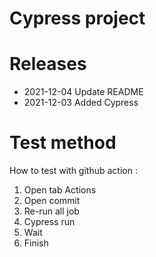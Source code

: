 # Cypress project

# Releases

- 2021-12-04 Update README
- 2021-12-03 Added Cypress

# Test method

How to test with github action :

 1. Open tab Actions
 2. Open commit
 3. Re-run all job
 4. Cypress run
 5. Wait
 6. Finish
